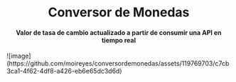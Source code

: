 <h1 align="center"> Conversor de Monedas </h1>
<h4 align="center">
Valor de tasa de cambio actualizado a partir de consumir una API en tiempo real
</h4>
![image](https://github.com/moireyes/conversordemonedas/assets/119769703/c7cb3ca1-4f62-4df8-a426-eb6e65dc3d6d)
